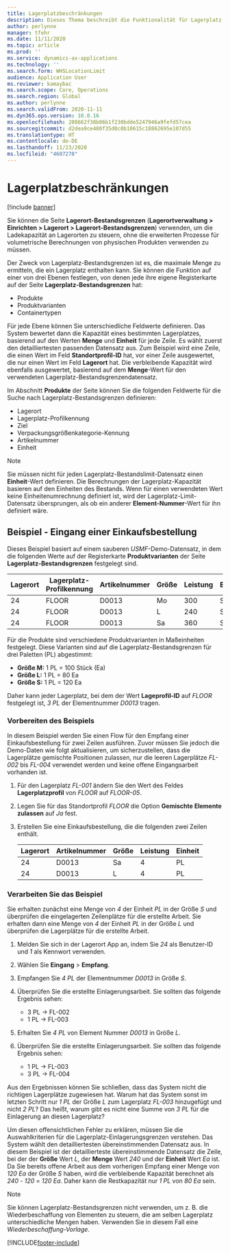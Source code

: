 ```yaml
---
title: Lagerplatzbeschränkungen
description: Dieses Thema beschreibt die Funktionalität für Lagerplatz-Bestandsgrenzen.
author: perlynne
manager: tfehr
ms.date: 11/11/2020
ms.topic: article
ms.prod: ''
ms.service: dynamics-ax-applications
ms.technology: ''
ms.search.form: WHSLocationLimit
audience: Application User
ms.reviewer: kamaybac
ms.search.scope: Core, Operations
ms.search.region: Global
ms.author: perlynne
ms.search.validFrom: 2020-11-11
ms.dyn365.ops.version: 10.0.16
ms.openlocfilehash: 208662f38b06b1f230bdde5247946a9fefd57cea
ms.sourcegitcommit: d2dea9ce480f35d0c0b10615c18862695e107d55
ms.translationtype: HT
ms.contentlocale: de-DE
ms.lasthandoff: 11/23/2020
ms.locfileid: "4607278"
---
```

# <a name="location-stocking-limits"></a>Lagerplatzbeschränkungen

[!include [banner](../includes/banner.md)]

Sie können die Seite **Lagerort-Bestandsgrenzen** (**Lagerortverwaltung \> Einrichten \> Lagerort \> Lagerort-Bestandsgrenzen**) verwenden, um die Ladekapazität an Lagerorten zu steuern, ohne die erweiterten Prozesse für volumetrische Berechnungen von physischen Produkten verwenden zu müssen.

Der Zweck von Lagerplatz-Bestandsgrenzen ist es, die maximale Menge zu ermitteln, die ein Lagerplatz enthalten kann. Sie können die Funktion auf einer von drei Ebenen festlegen, von denen jede ihre eigene Registerkarte auf der Seite **Lagerplatz-Bestandsgrenzen** hat:

- Produkte
- Produktvarianten
- Containertypen

Für jede Ebene können Sie unterschiedliche Feldwerte definieren. Das System bewertet dann die Kapazität eines bestimmten Lagerplatzes, basierend auf den Werten **Menge** und **Einheit** für jede Zeile. Es wählt zuerst den detailliertesten passenden Datensatz aus. Zum Beispiel wird eine Zeile, die einen Wert im Feld **Standortprofil-ID** hat, vor einer Zeile ausgewertet, die nur einen Wert im Feld **Lagerort** hat. Die verbleibende Kapazität wird ebenfalls ausgewertet, basierend auf dem **Menge**-Wert für den verwendeten Lagerplatz-Bestandsgrenzendatensatz.

Im Abschnitt **Produkte** der Seite können Sie die folgenden Feldwerte für die Suche nach Lagerplatz-Bestandsgrenzen definieren:

- Lagerort
- Lagerplatz-Profilkennung
- Ziel
- Verpackungsgrößenkategorie-Kennung
- Artikelnummer
- Einheit

> [!NOTE]
> Sie müssen nicht für jeden Lagerplatz-Bestandslimit-Datensatz einen **Einheit**-Wert definieren. Die Berechnungen der Lagerplatz-Kapazität basieren auf den Einheiten des Bestands. Wenn für einen verwendeten Wert keine Einheitenumrechnung definiert ist, wird der Lagerplatz-Limit-Datensatz übersprungen, als ob ein anderer **Element-Nummer**-Wert für ihn definiert wäre.

## <a name="example--purchase-order-receiving"></a>Beispiel - Eingang einer Einkaufsbestellung

Dieses Beispiel basiert auf einem sauberen *USMF*-Demo-Datensatz, in dem die folgenden Werte auf der Registerkarte **Produktvarianten** der Seite **Lagerplatz-Bestandsgrenzen** festgelegt sind.

| Lagerort | Lagerplatz-Profilkennung | Artikelnummer | Größe | Leistung | Einheit |
|-----------|---------------------|-------------|------|----------|------|
| 24        | FLOOR               | D0013       | Mo    | 300      | St.   |
| 24        | FLOOR               | D0013       | L    | 240      | St.   |
| 24        | FLOOR               | D0013       | Sa    | 360      | St.   |

Für die Produkte sind verschiedene Produktvarianten in Maßeinheiten festgelegt. Diese Varianten sind auf die Lagerplatz-Bestandsgrenzen für drei Paletten (PL) abgestimmt:

- **Größe M:** 1 PL = 100 Stück (Ea)
- **Größe L:** 1 PL = 80 Ea
- **Größe S:** 1 PL = 120 Ea

Daher kann jeder Lagerplatz, bei dem der Wert **Lageprofil-ID** auf *FLOOR* festgelegt ist, *3* *PL* der Elementnummer *D0013* tragen.

### <a name="prepare-for-the-example"></a>Vorbereiten des Beispiels

In diesem Beispiel werden Sie einen Flow für den Empfang einer Einkaufsbestellung für zwei Zeilen ausführen. Zuvor müssen Sie jedoch die Demo-Daten wie folgt aktualisieren, um sicherzustellen, dass die Lagerplätze gemischte Positionen zulassen, nur die leeren Lagerplätze *FL-002* bis *FL-004* verwendet werden und keine offene Eingangsarbeit vorhanden ist.

1. Für den Lagerplatz *FL-001* ändern Sie den Wert des Feldes **Lagerplatzprofil** von *FLOOR* auf *FLOOR-05*.
1. Legen Sie für das Standortprofil *FLOOR* die Option **Gemischte Elemente zulassen** auf *Ja* fest.
1. Erstellen Sie eine Einkaufsbestellung, die die folgenden zwei Zeilen enthält.

    | Lagerort | Artikelnummer | Größe | Leistung | Einheit |
    |-----------|-------------|------|----------|------|
    | 24        | D0013       | Sa    | 4        | PL   |
    | 24        | D0013       | L    | 4        | PL   |

### <a name="process-the-example"></a>Verarbeiten Sie das Beispiel

Sie erhalten zunächst eine Menge von *4* der Einheit *PL* in der Größe *S* und überprüfen die eingelagerten Zeilenplätze für die erstellte Arbeit. Sie erhalten dann eine Menge von *4* der Einheit *PL* in der Größe *L* und überprüfen die Lagerplätze für die erstellte Arbeit.

1. Melden Sie sich in der Lagerort App an, indem Sie *24* als Benutzer-ID und *1* als Kennwort verwenden.
1. Wählen Sie **Eingang** \> **Empfang**.
1. Empfangen Sie *4* *PL* der Elementnummer *D0013* in Größe *S*.
1. Überprüfen Sie die erstellte Einlagerungsarbeit. Sie sollten das folgende Ergebnis sehen:

    - 3 PL -\> FL-002
    - 1 PL -\> FL-003

1. Erhalten Sie *4* *PL* von Element Nummer *D0013* in Größe *L*.
1. Überprüfen Sie die erstellte Einlagerungsarbeit. Sie sollten das folgende Ergebnis sehen:

    - 1 PL -\> FL-003
    - 3 PL -\> FL-004

Aus den Ergebnissen können Sie schließen, dass das System nicht die richtigen Lagerplätze zugewiesen hat. Warum hat das System sonst im letzten Schritt nur *1* *PL* der Größe *L* zum Lagerplatz *FL-003* hinzugefügt und nicht *2* *PL*? Das heißt, warum gibt es nicht eine Summe von *3* *PL* für die Einlagerung an diesen Lagerplatz?

Um diesen offensichtlichen Fehler zu erklären, müssen Sie die Auswahlkriterien für die Lagerplatz-Einlagerungsgrenzen verstehen. Das System wählt den detailliertesten übereinstimmenden Datensatz aus. In diesem Beispiel ist der detaillierteste übereinstimmende Datensatz die Zeile, bei der der **Größe** Wert *L*, der **Menge** Wert *240* und der **Einheit** Wert *Ea* ist. Da Sie bereits offene Arbeit aus dem vorherigen Empfang einer Menge von *120* *Ea* der Größe *S* haben, wird die verbleibende Kapazität berechnet als *240* - *120* = *120* *Ea*. Daher kann die Restkapazität nur *1* *PL* von *80* *Ea* sein.

> [!NOTE]
> Sie können Lagerplatz-Bestandsgrenzen nicht verwenden, um z. B. die Wiederbeschaffung von Elementen zu steuern, die am selben Lagerplatz unterschiedliche Mengen haben. Verwenden Sie in diesem Fall eine *Wiederbeschaffung-Vorlage*.


[!INCLUDE[footer-include](../../includes/footer-banner.md)]